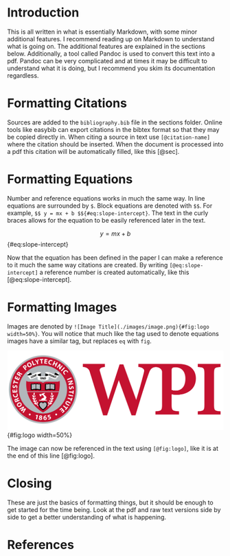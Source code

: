 # Introduction
This is all written in what is essentially Markdown, with some minor additional features. I recommend reading up on Markdown to understand what is going on. The additional features are explained in the sections below. Additionally, a tool called Pandoc is used to convert this text into a pdf. Pandoc can be very complicated and at times it may be difficult to understand what it is doing, but I recommend you skim its documentation regardless.

# Formatting Citations
Sources are added to the `bibliography.bib` file in the sections folder. Online tools like easybib can export citations in the bibtex format so that they may be copied directly in. When citing a source in text use `[@citation-name]` where the citation should be inserted. When the document is processed into a pdf this citation will be automatically filled, like this [@sec].

# Formatting Equations
Number and reference equations works in much the same way. In line equations are surrounded by `$`. Block equations are denoted with `$$`. For example, `$$ y = mx + b $${#eq:slope-intercept}`. The text in the curly braces allows for the equation to be easily referenced later in the text.

$$ y = mx + b $${#eq:slope-intercept}

Now that the equation has been defined in the paper I can make a reference to it much the same way citations are created. By writing `[@eq:slope-intercept]` a reference number is created automatically, like this [@eq:slope-intercept].

# Formatting Images
Images are denoted by `![Image Title](./images/image.png){#fig:logo width=50%}`. You will notice that much like the tag used to denote equations images have a similar tag, but replaces `eq` with `fig`. 

![Image Title](./images/logo.png){#fig:logo width=50%}

The image can now be referenced in the text using `[@fig:logo]`, like it is at the end of this line [@fig:logo].

# Closing
These are just the basics of formatting things, but it should be enough to get started for the time being.  Look at the pdf and raw text versions side by side to get a better understanding of what is happening.

# References
